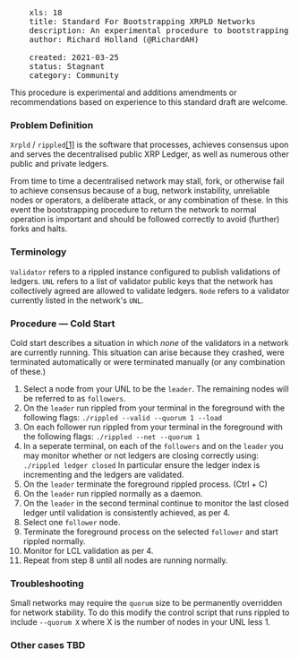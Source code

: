 <pre>
    xls: 18
    title: Standard For Bootstrapping XRPLD Networks
    description: An experimental procedure to bootstrapping XRP Ledger Network 
    author: Richard Holland (@RichardAH)

    created: 2021-03-25
    status: Stagnant
    category: Community
</pre>

This procedure is experimental and additions amendments or recommendations based on experience to this standard draft are welcome.

### Problem Definition
`Xrpld` / `rippled`[[1]](https://github.com/ripple/rippled) is the software that processes, achieves consensus upon and serves the decentralised public XRP Ledger, as well as numerous other public and private ledgers.

From time to time a decentralised network may stall, fork, or otherwise fail to achieve consensus because of a bug, network instability, unreliable nodes or operators, a deliberate attack, or any combination of these. In this event the bootstrapping procedure to return the network to normal operation is important and should be followed correctly to avoid (further) forks and halts.

### Terminology
`Validator` refers to a rippled instance configured to publish validations of ledgers.
`UNL` refers to a list of validator public keys that the network has collectively agreed are allowed to validate ledgers.
`Node` refers to a validator currently listed in the network's `UNL`.


### Procedure — Cold Start
Cold start describes a situation in which *none* of the validators in a network are currently running. This situation can arise because they crashed, were terminated automatically or were terminated manually (or any combination of these.)

1. Select a node from your UNL to be the `leader`. The remaining nodes will be referred to as `followers`.
2. On the `leader` run rippled from your terminal in the foreground with the following flags:
    `./rippled --valid --quorum 1 --load`
3. On each follower run rippled from your terminal in the foreground with the following flags:
    `./rippled --net --quorum 1`
4. In a seperate terminal, on each of the `followers` and on the `leader` you may monitor whether or not ledgers are closing correctly using:
    `./rippled ledger closed`
    In particular ensure the ledger index is incrementing and the ledgers are validated.
5. On the `leader` terminate the foreground rippled process. (Ctrl + C)
6. On the `leader` run rippled normally as a daemon. 
7. On the `leader` in the second terminal continue to monitor the last closed ledger until validation is consistently achieved, as per 4.
8. Select one `follower` node.
9. Terminate the foreground process on the selected `follower` and start rippled normally.
10. Monitor for LCL validation as per 4.
11. Repeat from step 8 until all nodes are running normally.

### Troubleshooting
Small networks may require the `quorum` size to be permanently overridden for network stability. To do this modify the control script that runs rippled to include `--quorum X` where X is the number of nodes in your UNL less 1.


### Other cases TBD


